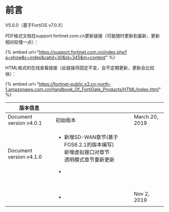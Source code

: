 # 前言

V5.0.0（基于FortiOS v7.0.X）

PDF格式文档在support.fortinet.com.cn更新链接（可能随时更新到最新，更新相对较慢一点）：

{% embed url="https://support.fortinet.com.cn/index.php?a=show&c=index&catid=30&id=345&m=content" %}

HTML格式的在线查看链接（此链接将固定不变，会不定期更新，更新会比较快）：

{% embed url="https://fortinet-public.s3.cn-north-1.amazonaws.com.cn/Handbook_Of_FortiGate_Products/HTML/index.html" %}



| 版本信息                    |                                                                                                          |                |
| ----------------------- | -------------------------------------------------------------------------------------------------------- | -------------- |
| Document version v4.0.1 | 初始版本                                                                                                     | March 20, 2019 |
| Document version v4.1.0 | <p></p><ul><li>新增SD-WAN章节(基于FOS6.2.1的版本编写)<br>新增虚拟接口对章节<br>透明模式章节重新更新</li></ul><p></p><ul><li></li></ul> |                |
|                         |                                                                                                          |                |
|                         |                                                                                                          |                |
|                         |                                                                                                          |                |
|                         |                                                                                                          |                |
|                         | <p></p><ul><li></li></ul>                                                                                | Nov 2, 2019    |
